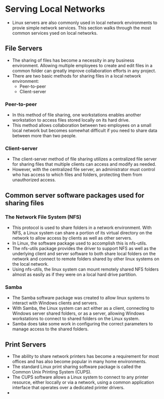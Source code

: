 # Serving Local Networks
- Linux servers are also commonly used in local network environments to provie simple network services. This section walks through the most common services ysed on local networks.
## File Servers
- The sharing of files has become a necessity in any business environment. Allowing multiple employees to create and edit files in a common folder can greatly improve collaboration efforts in any project.
- There are two basic methods for sharing files in a local network environment:
  - Peer-to-peer
  - Client-server
### Peer-to-peer
- In this method of file sharing, one workstations enables another workstation to access files stored locally on its hard drive.
- This method allows collaboration between two employees on a small local network but becomes somewhat difficult if you need to share data between more than two people.
### Client-server
- The client-server method of file sharing utilizes a centralized file server for sharing files that multiple clients can access and modify as needed.
- However, with the centralized file server, an administrator must control who has access to which files and folders, protecting them from unauthorized access.
## Common server software packages used for sharing files
### The Network File System (NFS) 
- This protocol is used to share folders in a network environment. With NFS, a Linux system can share a portion of its virtual directory on the network to allow access by clients as well as other servers.
- In Linux, the software package used to accomplish this is nfs-utils.
- The nfs-utils package provides the driver to support NFS as well as the underlying client and server software to both share local folders on the network and connect to remote folders shared by other linux systems on the local network.
- Using nfs-utils, the linux system can mount remotely shared NFS folders almost as easily as if they were on a local hard drive partition.
### Samba
- The Samba software package was created to allow linux systems to interact with Windows clients and servers.
- With Samba, the Linux system can act either as a client, connecting to Windows server shared folders, or as a server, allowing Windows workstations to connect to shared folders on the Linux system.
- Samba does take some work in configuring the correct parameters to manage access to the shared folders.
## Print Servers
- The ability to share network printers has become a requirement for most offices and has also become popular in many home environments. 
- The standard Linux print sharing software package is called the Common Unix Printing System (CUPS).
- The CUPS software allows a Linux system to connect to any printer resource, either loccally or via a network, using a common application interface that operates over a dedicated printer drivers.
- 
